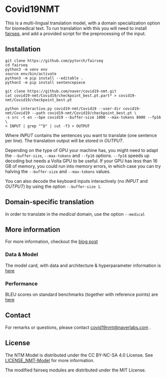 # Covid19NMT

This is a multi-lingual translation model, with a domain specialization option for biomedical text.
To run translation with this you will need to install [fairseq](https://github.com/pytorch/fairseq), and add a provided script for the preprocessing of the input.

## Installation

```
git clone https://github.com/pytorch/fairseq
cd fairseq
python3 -m venv env
source env/bin/activate
python3 -m pip install --editable .
python3 -m pip install sentencepiece

git clone https://github.com/naver/covid19-nmt.git
cat covid19-nmt/Covid19/checkpoint_best.pt.part* > covid19-nmt/Covid19/checkpoint_best.pt

python interactive.py covid19-nmt/Covid19 --user-dir covid19-nmt/Covid19 --path covid19-nmt/Covid19/checkpoint_best.pt \
-s src -t en --bpe covid19 --buffer-size 1000 --max-tokens 8000 --fp16 \
< INPUT | grep "^D" | cut -f3 > OUTPUT
```

Where _INPUT_ contains the sentences you want to translate (one sentence per line). The translation output will be stored in _OUTPUT_.

Depending on the type of GPU your machine has, you might need to adapt the `--buffer-size`, `--max-tokens` and `--fp16` options. `--fp16` speeds up decoding but needs a Volta GPU to be useful. If your GPU has less than 16 GB of memory, you could run into memory errors, in which case you can try halving the `--buffer-size` and `--max-tokens` values.

You can also decode the keyboard inputs interactively (no _INPUT_ and _OUTPUT_) by using the option `--buffer-size 1`.

## Domain-specific translation
In order to translate in the _medical_ domain, use the option `--medical`

## More information
For more information, checkout the [blog post](https://europe.naverlabs.com/blog/a-machine-translation-model-for-covid-19-research/)

### Data & Model
The model card, with data and architecture & hyperparameter information is [here](modelcard.md)

### Performance
BLEU scores on standard benchmarks (together with reference points) are [here](benchmarks.md)


## Contact
For remarks or questions, please contact covid19nmt@naverlabs.com .

## License
The NTM Model is distributed under the CC BY-NC-SA 4.0 License. See [LICENSE_NMT-Model](LICENSE_NMT-Model.txt) for more information.

The modified fairseq modules are distributed under the MIT License.
